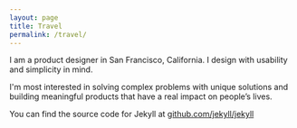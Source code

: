 ```yaml
---
layout: page
title: Travel
permalink: /travel/
---
```


I am a product designer in San Francisco, California. I design with usability and simplicity in mind.

I'm most interested in solving complex problems with unique solutions and building meaningful products that have a real impact on people’s lives.

You can find the source code for Jekyll at [github.com/jekyll/jekyll](https://github.com/jekyll/jekyll)

